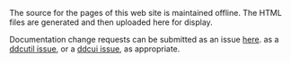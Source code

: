 The source for the pages of this web site is maintained offline.  The HTML files are  generated and then uploaded here for display.

Documentation change requests can be submitted as an issue [here](https://github.com/rockowitz/rockowitz.github.io/issues). as a [ddcutil issue](https://github.com/rockowitz/ddcutil/issues), or a [ddcui issue](https://github.com/rockowitz/ddcui/issue), as appropriate.


